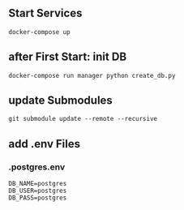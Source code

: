 ## Start Services
    docker-compose up

## after First Start: init DB
    docker-compose run manager python create_db.py

## update Submodules
    git submodule update --remote --recursive
    
## add .env Files
### .postgres.env
    DB_NAME=postgres
    DB_USER=postgres
    DB_PASS=postgres